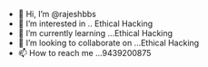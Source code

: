- 👋 Hi, I’m @rajeshbbs
- 👀 I’m interested in .. Ethical Hacking
- 🌱 I’m currently learning ...Ethical Hacking
- 💞️ I’m looking to collaborate on ...Ethical Hacking
- 📫 How to reach me ...9439200875

<!---
rajeshbbs/rajeshbbs is a ✨ special ✨ repository because its `README.md` (this file) appears on your GitHub profile.
You can click the Preview link to take a look at your changes.
--->
